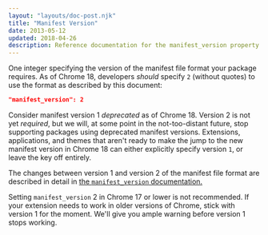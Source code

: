 ```yaml
---
layout: "layouts/doc-post.njk"
title: "Manifest Version"
date: 2013-05-12
updated: 2018-04-26
description: Reference documentation for the manifest_version property of manifest.json.
---
```


One integer specifying the version of the manifest file format your package requires. As of Chrome
18, developers _should_ specify `2` (without quotes) to use the format as described by this
document:

```json
"manifest_version": 2
```

Consider manifest version 1 _deprecated_ as of Chrome 18. Version 2 is not yet _required_, but we
will, at some point in the not-too-distant future, stop supporting packages using deprecated
manifest versions. Extensions, applications, and themes that aren't ready to make the jump to the
new manifest version in Chrome 18 can either explicitly specify version `1`, or leave the key off
entirely.

The changes between version 1 and version 2 of the manifest file format are described in detail in
[the `manifest_version` documentation.][1]

<div class="aside aside--caution">Setting <code>manifest_version</code> 2 in Chrome 17 or lower is not recommended. If your extension needs to work in older versions of Chrome, stick with version 1 for the moment. We'll give you ample warning before version 1 stops working.</div>

[1]: /docs/extensions/mv2/manifestVersion
